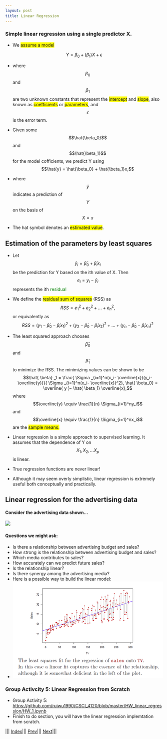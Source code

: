 ```yaml
---
layout: post
title: Linear Regression
---
```


### Simple linear regression using a single predictor X.

- We <span style="background-color: #FFFF00">assume a model</span>

$$Y = \beta_0 + (\beta_1)X + \epsilon$$

- where $$\beta_0$$ and $$\beta_1$$ are two unknown constants that represent the <span style="background-color: #FFFF00">intercept</span> and <span style="background-color: #FFFF00">slope</span>, also known as <span style="background-color: #FFFF00">coefficients</span> or <span style="background-color: #FFFF00">parameters</span>, and $$\epsilon$$ is the error term.
- Given some $$\hat{\beta_0}$$ and $$\hat{\beta_1}$$ for the  model cofficients, we predict Y using  $$\hat{y} = \hat{\beta_0} + \hat{\beta_1}x,$$ 

- where $$\hat{y}$$ indicates a prediction of $$Y$$ on the basis of $$X=x$$
- The hat symbol denotes an <span style="background-color: #FFFF00">estimated value</span>.

## Estimation of the parameters by least squares
- Let $$\hat{y} _i = \hat{ \beta }_0 +  \hat{ \beta }_ix_i$$ be the prediction for Y based on the ith value of X. Then $$e_i =y_i - \hat{y}_i$$ represents the ith <font color=green>residual</font>
- We define the <span style="background-color: #FFFF00">residual sum of squares</span> (RSS) as
$$RSS = e_1^2 + e_2^2 +...+ e_n^2,$$
or equivalently as
$$RSS = (y_1- \hat{ \beta }_0 - \hat{ \beta }_ix_1)^2+(y_2 - \hat{ \beta }_0 - \hat{ \beta }_ix_2)^2+...+(y_n -\hat{ \beta }_0 - \hat{ \beta }_ix_n)^2$$
- The least squared approach chooses $$\hat{\beta}_0$$ and $$\hat{\beta}_1$$ to minimize the RSS. The minimizing values can be shown to be $$\hat{ \beta} _1 = \frac{ \Sigma _{i=1}^n(x_i- \overline{x})(y_i- \overline{y})}{ \Sigma _{i=1}^n(x_i- \overline{x})^2}, \hat{ \beta_0} = \overline{ y }-  \hat{ \beta_1} \overline{x},$$ where $$\overline{y} \equiv \frac{1}{n} \Sigma_{i=1}^ny_i$$ and $$\overline{x} \equiv \frac{1}{n} \Sigma_{i=1}^nx_i$$ are the <span style="background-color: #FFFF00"> sample means.</span>

- Linear regression is a simple approach to supervised learning. It assumes that the dependence of Y on $$X_1,X_2,...X_p$$ is linear.

- True regression functions are never linear!

- Although it may seem overly simplistic, linear regression is extremely useful both conceptually and practically.

## Linear regression for the advertising data
#### Consider the advertising data shown...
![](linreg1.png)
#### Questions we might ask:
- Is there a relationship between advertising budget and sales?
- How strong is the relationship between advertising budget and sales?
- Which media contributes to sales?
- How accurately can we predict future sales?
- Is the relationship linear?
- Is there synergy among the advertising media?
- Here is a possible way to build the linear model:
- ![](linreg0.png)

### Group Activcity 5: Linear Regression from Scratch
- Group Activity 5: <https://github.com/ruiwu1990/CSCI_4120/blob/master/HW_linear_regression/HW_1.ipynb>
- Finish to do section, you will have the linear regression implemtation from scratch.

||| [Index](../../)||| [Prev](../)||| [Next](lin-reg2/)|||
